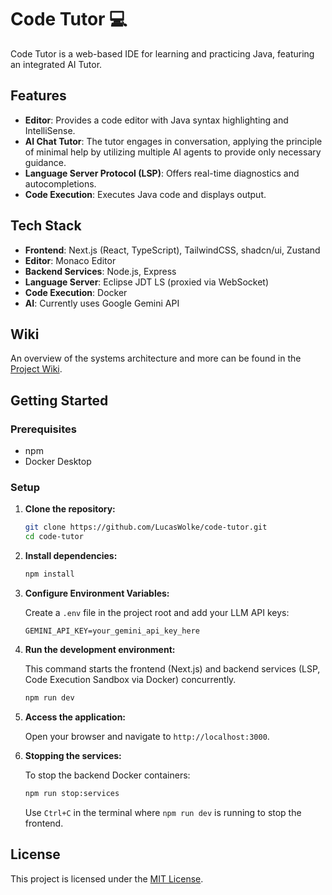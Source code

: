 # Code Tutor 💻

Code Tutor is a web-based IDE for learning and practicing Java, featuring an integrated AI Tutor.

## Features

- **Editor**: Provides a code editor with Java syntax highlighting and IntelliSense.
- **AI Chat Tutor**: The tutor engages in conversation, applying the principle of minimal help by utilizing multiple AI agents to provide only necessary guidance.
- **Language Server Protocol (LSP)**: Offers real-time diagnostics and autocompletions.
- **Code Execution**: Executes Java code and displays output.

## Tech Stack

- **Frontend**: Next.js (React, TypeScript), TailwindCSS, shadcn/ui, Zustand
- **Editor**: Monaco Editor
- **Backend Services**: Node.js, Express
- **Language Server**: Eclipse JDT LS (proxied via WebSocket)
- **Code Execution**: Docker
- **AI**: Currently uses Google Gemini API

## Wiki

An overview of the systems architecture and more can be found in the [Project Wiki](https://github.com/LucasWolke/code-tutor/wiki/).

## Getting Started

### Prerequisites

- npm
- Docker Desktop

### Setup

1.  **Clone the repository:**

    ```bash
    git clone https://github.com/LucasWolke/code-tutor.git
    cd code-tutor
    ```

2.  **Install dependencies:**

    ```bash
    npm install
    ```

3.  **Configure Environment Variables:**

    Create a `.env` file in the project root and add your LLM API keys:

    ```env
    GEMINI_API_KEY=your_gemini_api_key_here
    ```

4.  **Run the development environment:**

    This command starts the frontend (Next.js) and backend services (LSP, Code Execution Sandbox via Docker) concurrently.

    ```bash
    npm run dev
    ```

5.  **Access the application:**

    Open your browser and navigate to `http://localhost:3000`.

6.  **Stopping the services:**

    To stop the backend Docker containers:

    ```bash
    npm run stop:services
    ```

    Use `Ctrl+C` in the terminal where `npm run dev` is running to stop the frontend.

## License

This project is licensed under the [MIT License](./LICENSE).
